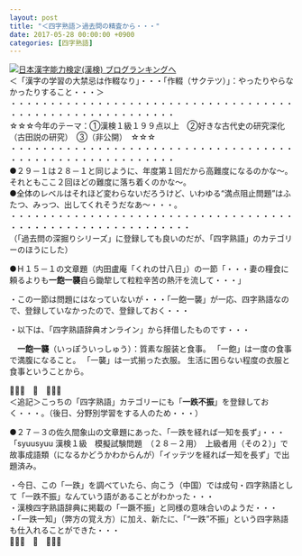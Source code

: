 ```yaml
---
layout: post
title: "＜四字熟語＞過去問の精査から・・・"
date: 2017-05-28 00:00:00 +0900
categories: [四字熟語]
---
```


[![](/syuusyuu9701/assets/images/＜四字熟語＞過去問の精査から・・・-br_c_3028_1.gif)](http://blog.with2.net/link.php?1659096:3028 "日本漢字能力検定(漢検) ブログランキングへ")[日本漢字能力検定(漢検) ブログランキングへ](http://blog.with2.net/link.php?1659096:3028)  
＜「漢字の学習の大禁忌は作輟なり」・・・「作輟（サクテツ）」：やったりやらなかったりすること・・・＞  
・・・・・・・・・・・・・・・・・・・・・・・・・・・・・・・・・・・・・・・・・・・・・・・・・・・・・・・・・  
☆☆☆今年のテーマ：①漢検１級１９９点以上　②好きな古代史の研究深化（古田説の研究）　③（非公開）　☆☆☆　　  
・・・・・・・・・・・・・・・・・・・・・・・・・・・・・・・・・・・・・・・・・・・・・・・・・・・・・・・・・  
●２９－１は２８－１と同じように、年度第１回だから高難度になるのかな～。それともここ２回ほどの難度に落ち着くのかな～。  
●全体のレベルはそれほど変わらないだろうけど、いわゆる“満点阻止問題”はふたつ、みっつ、出してくれそうだなあ～・・・。  
・・・・・・・・・・・・・・・・・・・・・・・・・・・・・・・・・・・・・・・・・・・・・・・・・・・・・・・・・・・  
（「過去問の深掘りシリーズ」に登録しても良いのだが、「四字熟語」のカテゴリーのほうにした）  
  
●Ｈ１５－１の文章題（内田盧庵「くれの廿八日」）の一節「・・・妻の糧食に頼るよりも**一飽一襲**自ら鋤犂して粒粒辛苦の熱汗を流して・・・」  
  
・この一節は問題にはなっていないが・・・「一飽一襲」が一応、四字熟語なので、登録していなかったので、登録しておく・・・  
  
・以下は、「四字熟語辞典オンライン」から拝借したものです・・・  
  
  
　**一飽一襲**（いっぽういっしゅう）：質素な服装と食事。 「一飽」は一度の食事で満腹になること。 「一襲」は一式揃った衣服。 生活に困らない程度の衣服と食事ということから。  
  
👋👋👋　🐔　👋👋👋  
＜追記＞こっちの「四字熟語」カテゴリーにも「**一跌不振**」を登録しておく・・・。（後日、分野別学習をする人のため・・・）  
  
●２７－３の佐久間象山の文章題にあった、「一跌を経れば一知を長ず」・・・「syuusyuu 漢検１級　模擬試験問題　（２８－２用）　上級者用（その２）」で故事成語類（になるかどうかわからんが）「イッテツを経れば一知を長ず」で出題済み。  
  
・今日、この「一跌」を調べていたら、向こう（中国）では成句・四字熟語として「一跌不振」なんていう語があることがわかった・・・  
・漢検四字熟語辞典に掲載の「一蹶不振」と同様の意味合いのようだ・・・  
・「一跌一知」（弊方の覚え方）に加え、新たに、「“一跌”不振」という四字熟語も仕入れることができた・・・  
👋👋👋　🐔　👋👋👋